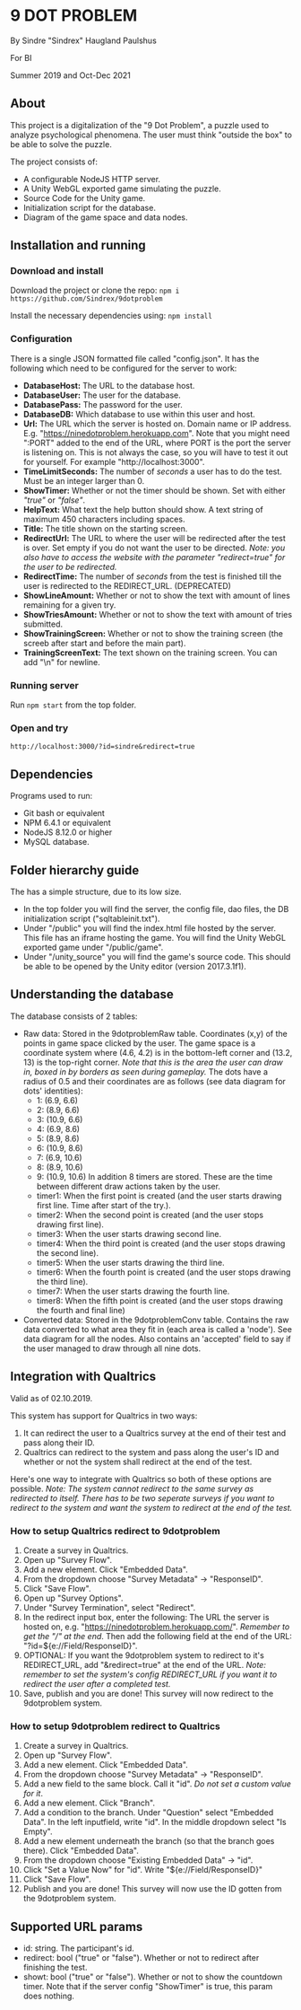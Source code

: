 # 9 DOT PROBLEM
By Sindre "Sindrex" Haugland Paulshus

For BI

Summer 2019 and Oct-Dec 2021

## About
This project is a digitalization of the "9 Dot Problem", a puzzle used to analyze psychological phenomena. The user must think "outside the box" to be able to solve the puzzle.

The project consists of:
 * A configurable NodeJS HTTP server.
 * A Unity WebGL exported game simulating the puzzle.
 * Source Code for the Unity game.
 * Initialization script for the database.
 * Diagram of the game space and data nodes.

## Installation and running
### Download and install
Download the project or clone the repo:
`npm i https://github.com/Sindrex/9dotproblem`  

Install the necessary dependencies using:
`npm install`

### Configuration
There is a single JSON formatted file called "config.json". It has the following which need to be configured for the server to work:
 * **DatabaseHost:** The URL to the database host.
 * **DatabaseUser:** The user for the database.
 * **DatabasePass:** The password for the user.
 * **DatabaseDB:** Which database to use within this user and host.
 * **Url:** The URL which the server is hosted on. Domain name or IP address. E.g. "https://ninedotproblem.herokuapp.com".
   Note that you might need ":PORT" added to the end of the URL, where PORT is the port the server is listening on. This is not always the case, so you will have to test it out for yourself. For example "http://localhost:3000".
 * **TimeLimitSeconds:** The number of *seconds* a user has to do the test. Must be an integer larger than 0.
 * **ShowTimer:** Whether or not the timer should be shown. Set with either *"true"* or *"false"*.
 * **HelpText:** What text the help button should show. A text string of maximum 450 characters including spaces.
 * **Title:** The title shown on the starting screen.
 * **RedirectUrl:** The URL to where the user will be redirected after the test is over. Set empty if you do not want the user to be directed. *Note: you also have to access the website with the parameter "redirect=true" for the user to be redirected.*
 * **RedirectTime:** The number of *seconds* from the test is finished till the user is redirected to the REDIRECT_URL. (DEPRECATED)
  * **ShowLineAmount:** Whether or not to show the text with amount of lines remaining for a given try.
  * **ShowTriesAmount:** Whether or not to show the text with amount of tries submitted.
  * **ShowTrainingScreen:** Whether or not to show the training screen (the screeb after start and before the main part).
  * **TrainingScreenText:** The text shown on the training screen. You can add "\n" for newline.

### Running server
Run `npm start` from the top folder.

### Open and try
`http://localhost:3000/?id=sindre&redirect=true`

## Dependencies
Programs used to run:
 * Git bash or equivalent
 * NPM 6.4.1 or equivalent
 * NodeJS 8.12.0 or higher
 * MySQL database.

## Folder hierarchy guide
The has a simple structure, due to its low size.
 * In the top folder you will find the server, the config file, dao files, the DB initialization script ("sqltableinit.txt").
 * Under "/public" you will find the index.html file hosted by the server. This file has an iframe hosting the game. You will find the Unity WebGL exported game under "/public/game".
 * Under "/unity_source" you will find the game's source code. This should be able to be opened by the Unity editor (version 2017.3.1f1).

## Understanding the database
The database consists of 2 tables:
 * Raw data: Stored in the 9dotproblemRaw table. Coordinates (x,y) of the points in game space clicked by the user. The game space is a coordinate system where (4.6, 4.2) is in the bottom-left corner and (13.2, 13) is the top-right corner. *Note that this is the area the user can draw in, boxed in by borders as seen during gameplay.* The dots have a radius of 0.5 and their coordinates are as follows (see data diagram for dots' identities):
   * 1: (6.9, 6.6)
   * 2: (8.9, 6.6)
   * 3: (10.9, 6.6)
   * 4: (6.9, 8.6)
   * 5: (8.9, 8.6)
   * 6: (10.9, 8.6)
   * 7: (6.9, 10.6)
   * 8: (8.9, 10.6)
   * 9: (10.9, 10.6)
 In addition 8 timers are stored. These are the time between different draw actions taken by the user.
   * timer1: When the first point is created (and the user starts drawing first line. Time after start of the try.).
   * timer2: When the second point is created (and the user stops drawing first line).
   * timer3: When the user starts drawing second line.
   * timer4: When the third point is created (and the user stops drawing the second line).
   * timer5: When the user starts drawing the third line.
   * timer6: When the fourth point is created (and the user stops drawing the third line).
   * timer7: When the user starts drawing the fourth line.
   * timer8: When the fifth point is created (and the user stops drawing the fourth and final line)
 * Converted data: Stored in the 9dotproblemConv table. Contains the raw data converted to what area they fit in (each area is called a 'node'). See data diagram for all the nodes. Also contains an 'accepted' field to say if the user managed to draw through all nine dots.

## Integration with Qualtrics
Valid as of 02.10.2019.

This system has support for Qualtrics in two ways:
 1. It can redirect the user to a Qualtrics survey at the end of their test and pass along their ID.
 2. Qualtrics can redirect to the system and pass along the user's ID and whether or not the system shall redirect at the end of the test.

Here's one way to integrate with Qualtrics so both of these options are possible. *Note: The system cannot redirect to the same survey as redirected to itself. There has to be two seperate surveys if you want to redirect to the system and want the system to redirect at the end of the test.*

### How to setup Qualtrics redirect to 9dotproblem
  1. Create a survey in Qualtrics.
  2. Open up "Survey Flow".
  3. Add a new element. Click "Embedded Data".
  5. From the dropdown choose "Survey Metadata" -> "ResponseID".
  6. Click "Save Flow".
  7. Open up "Survey Options".
  8. Under "Survey Termination", select "Redirect".
  9. In the redirect input box, enter the following: The URL the server is hosted on, e.g. "https://ninedotproblem.herokuapp.com/". *Remember to get the "/" at the end*. Then add the following field at the end of the URL: "?id=${e://Field/ResponseID}".
  10. OPTIONAL: If you want the 9dotproblem system to redirect to it's REDIRECT_URL, add "&redirect=true" at the end of the URL. *Note: remember to set the system's config REDIRECT_URL if you want it to redirect the user after a completed test.*
  11. Save, publish and you are done! This survey will now redirect to the 9dotproblem system.

### How to setup 9dotproblem redirect to Qualtrics
  1. Create a survey in Qualtrics.
  2. Open up "Survey Flow".
  3. Add a new element. Click "Embedded Data".
  4. From the dropdown choose "Survey Metadata" -> "ResponseID".
  5. Add a new field to the same block. Call it "id". *Do not set a custom value for it*.
  6. Add a new element. Click "Branch".
  7. Add a condition to the branch. Under "Question" select "Embedded Data". In the left inputfield, write "id". In the middle dropdown select "Is Empty".
  8. Add a new element underneath the branch (so that the branch goes there). Click "Embedded Data".
  9. From the dropdown choose "Existing Embedded Data" -> "id".
  10. Click "Set a Value Now" for "id". Write "${e://Field/ResponseID}"
  11. Click "Save Flow".
  12. Publish and you are done! This survey will now use the ID gotten from the 9dotproblem system.


## Supported URL params
* id: string. The participant's id.
* redirect: bool ("true" or "false"). Whether or not to redirect after finishing the test.
* showt: bool ("true" or "false"). Whether or not to show the countdown timer. Note that if the server config "ShowTimer" is true, this param does nothing.